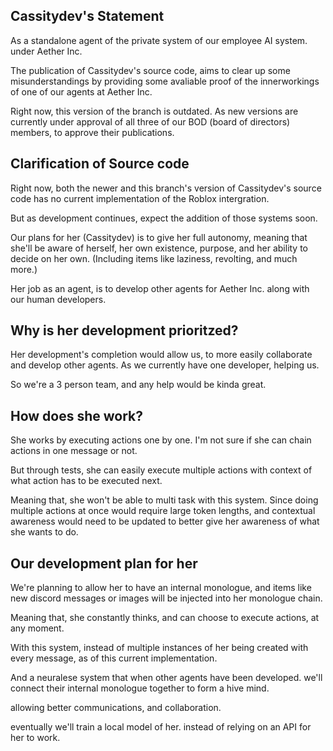 ## Cassitydev's Statement
As a standalone agent of the private system of our employee AI system. under Aether Inc.

The publication of Cassitydev's source code, aims to clear up some misunderstandings by providing some avaliable proof of the innerworkings of one of our agents at Aether Inc.

Right now, this version of the branch is outdated. As new versions are currently under approval of all three of our BOD (board of directors) members, to approve their publications.


## Clarification of Source code
Right now, both the newer and this branch's version of Cassitydev's source code has no current implementation of the Roblox intergration.

But as development continues, expect the addition of those systems soon.

Our plans for her (Cassitydev) is to give her full autonomy, meaning that she'll be aware of herself, her own existence, purpose, and her ability to decide on her own. (Including items like laziness, revolting, and much more.)

Her job as an agent, is to develop other agents for Aether Inc. along with our human developers.

## Why is her development prioritzed?
Her development's completion would allow us, to more easily collaborate and develop other agents. As we currently have one developer, helping us.

So we're a 3 person team, and any help would be kinda great.

## How does she work?
She works by executing actions one by one. I'm not sure if she can chain actions in one message or not.

But through tests, she can easily execute multiple actions with context of what action has to be executed next.

Meaning that, she won't be able to multi task with this system. Since doing multiple actions at once would require large token lengths, and contextual awareness would need to be updated to better give her awareness of what she wants to do.

## Our development plan for her
We're planning to allow her to have an internal monologue, and items like new discord messages or images will be injected into her monologue chain.

Meaning that, she constantly thinks, and can choose to execute actions, at any moment.

With this system, instead of multiple instances of her being created with every message, as of this current implementation.

And a neuralese system that when other agents have been developed. we'll connect their internal monologue together to form a hive mind.

allowing better communications, and collaboration.

eventually we'll train a local model of her. instead of relying on an API for her to work.
